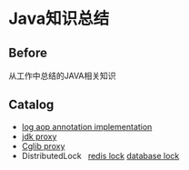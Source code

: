 # Java知识总结
## Before
从工作中总结的JAVA相关知识
## Catalog
* [log aop annotation implementation](https://github.com/damon1995/java/tree/master/work/src/main/java/com/work/logaop)
* [jdk proxy](https://github.com/damon1995/java/tree/master/work/src/main/java/com/work/proxy)
* [Cglib proxy](https://github.com/damon1995/java/tree/master/work/src/main/java/com/work/cglib)
* DistributedLock
   [redis lock](https://github.com/damon1995/some-examples-of-java/tree/master/work/src/main/java/com/work/redislock)
   [database lock]()
